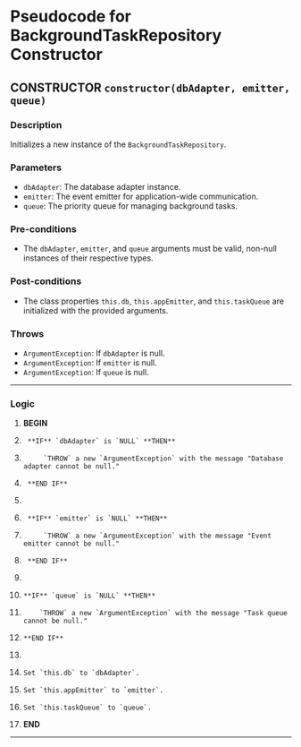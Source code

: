 # Pseudocode for BackgroundTaskRepository Constructor

## CONSTRUCTOR `constructor(dbAdapter, emitter, queue)`

### Description
Initializes a new instance of the `BackgroundTaskRepository`.

### Parameters
-   `dbAdapter`: The database adapter instance.
-   `emitter`: The event emitter for application-wide communication.
-   `queue`: The priority queue for managing background tasks.

### Pre-conditions
-   The `dbAdapter`, `emitter`, and `queue` arguments must be valid, non-null instances of their respective types.

### Post-conditions
-   The class properties `this.db`, `this.appEmitter`, and `this.taskQueue` are initialized with the provided arguments.

### Throws
-   `ArgumentException`: If `dbAdapter` is null.
-   `ArgumentException`: If `emitter` is null.
-   `ArgumentException`: If `queue` is null.

---

### Logic

1.  **BEGIN**
2.      **IF** `dbAdapter` is `NULL` **THEN**
3.          `THROW` a new `ArgumentException` with the message "Database adapter cannot be null."
4.      **END IF**
5.
6.      **IF** `emitter` is `NULL` **THEN**
7.          `THROW` a new `ArgumentException` with the message "Event emitter cannot be null."
8.      **END IF**
9.
10.     **IF** `queue` is `NULL` **THEN**
11.         `THROW` a new `ArgumentException` with the message "Task queue cannot be null."
12.     **END IF**
13.
14.     Set `this.db` to `dbAdapter`.
15.     Set `this.appEmitter` to `emitter`.
16.     Set `this.taskQueue` to `queue`.
17. **END**

---
